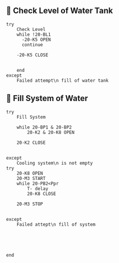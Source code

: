 ## 🔹 Check Level of Water Tank
```tefcha
try
    Check Level
    while !20-BL1
      -20-K5 OPEN
      continue

    -20-K5 CLOSE 


    end
except
    Failed attempt\n fill of water tank

```
## 🔹 Fill System of Water
```tefcha
try
    Fill System
    
    while 20-BP1 & 20-BP2
        20-K2 & 20-K8 OPEN
    
    20-K2 CLOSE


except
    Cooling system\n is not empty
try
    20-K8 OPEN
    20-M3 START
    while 20-PB2<Ppr
        T- delay
        20-K8 CLOSE
      
    20-M3 STOP
            

except
    Failed attept\n fill of system




    
end
```